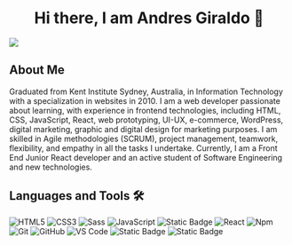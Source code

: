 <div align="center">
<h1 align="center">Hi there, I am Andres Giraldo 👋</h1>
</div>

<img src="https://dualconnection.com.co/wp-content/uploads/2024/07/banner-git.jpg">

## About Me

Graduated from Kent Institute Sydney, Australia, in Information Technology with a specialization in websites in 2010. I am a web developer passionate about learning, with experience in frontend technologies, including HTML, CSS, JavaScript, React, web prototyping, UI-UX, e-commerce, WordPress, digital marketing, graphic and digital design for marketing purposes. I am skilled in Agile methodologies (SCRUM), project management, teamwork, flexibility, and empathy in all the tasks I undertake. Currently, I am a Front End Junior React developer and an active student of Software Engineering and new technologies.

## Languages and Tools 🛠 



![HTML5](https://img.shields.io/badge/-HTML5-%23E44D27?style=flat-square&logo=html5&logoColor=ffffff)
![CSS3](https://img.shields.io/badge/-CSS3-%231572B6?style=flat-square&logo=css3)
![Sass](https://img.shields.io/badge/-Sass-%23CC6699?style=flat-square&logo=sass&logoColor=ffffff)
![JavaScript](https://img.shields.io/badge/-JavaScript-%23F7DF1C?style=flat-square&logo=javascript&logoColor=000000&labelColor=%23F7DF1C&color=%23FFCE5A)
![Static Badge](https://img.shields.io/badge/Typescript-%232F74C0?logo=typescript&logoColor=white)
![React](https://img.shields.io/badge/-React-61DAFB?style=flat-square&logo=react&logoColor=ffffff)
![Npm](https://img.shields.io/badge/-npm-CB3837?style=flat-square&logo=npm)
![Git](https://img.shields.io/badge/-Git-%23F05032?style=flat-square&logo=git&logoColor=%23ffffff)
![GitHub](https://img.shields.io/badge/-GitHub-181717?style=flat-square&logo=github)
![VS Code](http://img.shields.io/badge/-VS%20Code-007ACC?style=flat-square&logo=visual-studio-code&logoColor=ffffff)
![Static Badge](https://img.shields.io/badge/wordpress-%2321759B?logo=wordpress&logoColor=white)
![Static Badge](https://img.shields.io/badge/prestashop-%23DF0067?logo=prestashop&logoColor=white)



<!--
**jag8210/jag8210** is a ✨ _special_ ✨ repository because its `README.md` (this file) appears on your GitHub profile.

Here are some ideas to get you started:

- 🔭 I’m currently working on ...
- 🌱 I’m currently learning ...
- 👯 I’m looking to collaborate on ...
- 🤔 I’m looking for help with ...
- 💬 Ask me about ...
- 📫 How to reach me: ...
- 😄 Pronouns: ...
- ⚡ Fun fact: ...
-->
